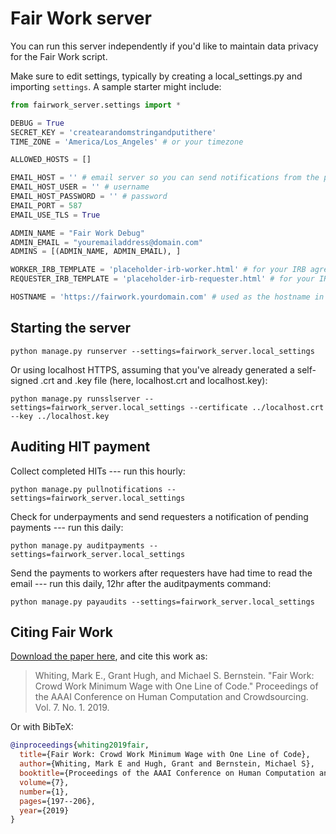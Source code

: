 # Fair Work server
You can run this server independently if you'd like to maintain data privacy for the Fair Work script.

Make sure to edit settings, typically by creating a local_settings.py and importing `settings`. A sample starter might include:
```python
from fairwork_server.settings import *

DEBUG = True
SECRET_KEY = 'createarandomstringandputithere'
TIME_ZONE = 'America/Los_Angeles' # or your timezone

ALLOWED_HOSTS = []

EMAIL_HOST = '' # email server so you can send notifications from the platform, e.g., SendGrid
EMAIL_HOST_USER = '' # username
EMAIL_HOST_PASSWORD = '' # password
EMAIL_PORT = 587
EMAIL_USE_TLS = True

ADMIN_NAME = "Fair Work Debug"
ADMIN_EMAIL = "youremailaddress@domain.com"
ADMINS = [(ADMIN_NAME, ADMIN_EMAIL), ]

WORKER_IRB_TEMPLATE = 'placeholder-irb-worker.html' # for your IRB agreement
REQUESTER_IRB_TEMPLATE = 'placeholder-irb-requester.html' # for your IRB agreement

HOSTNAME = 'https://fairwork.yourdomain.com' # used as the hostname in emails sent by the system, since Django management commands do not know the server's hostname

```

## Starting the server
```shell
python manage.py runserver --settings=fairwork_server.local_settings
```

Or using localhost HTTPS, assuming that you've already generated a self-signed .crt and .key file (here, localhost.crt and localhost.key):
```shell
python manage.py runsslserver --settings=fairwork_server.local_settings --certificate ../localhost.crt --key ../localhost.key
```

## Auditing HIT payment
Collect completed HITs --- run this hourly:
```shell
python manage.py pullnotifications --settings=fairwork_server.local_settings
```

Check for underpayments and send requesters a notification of pending payments --- run this daily:
```shell
python manage.py auditpayments --settings=fairwork_server.local_settings
```

Send the payments to workers after requesters have had time to read the email --- run this daily, 12hr after the auditpayments command:
```shell
python manage.py payaudits --settings=fairwork_server.local_settings
```

## Citing Fair Work
[Download the paper here](https://hci.stanford.edu/publications/2019/fairwork/fairwork-hcomp2019.pdf), and cite this work as:

>Whiting, Mark E., Grant Hugh, and Michael S. Bernstein. "Fair Work: Crowd Work Minimum Wage with One Line of Code." Proceedings of the AAAI Conference on Human Computation and Crowdsourcing. Vol. 7. No. 1. 2019.

Or with BibTeX:
```BibTeX
@inproceedings{whiting2019fair,
  title={Fair Work: Crowd Work Minimum Wage with One Line of Code},
  author={Whiting, Mark E and Hugh, Grant and Bernstein, Michael S},
  booktitle={Proceedings of the AAAI Conference on Human Computation and Crowdsourcing},
  volume={7},
  number={1},
  pages={197--206},
  year={2019}
}
```
